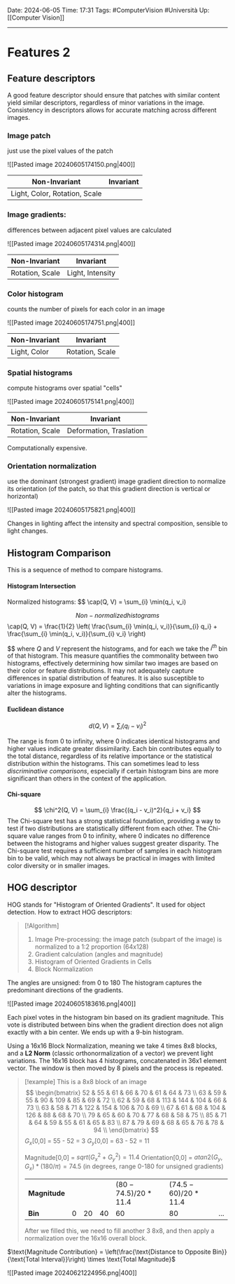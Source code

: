 Date: 2024-06-05
Time: 17:31
Tags: #ComputerVision #Università 
Up: [[Computer Vision]]

---
# Features 2

## Feature descriptors

A good feature descriptor should ensure that patches with similar content yield similar descriptors, regardless of minor variations in the image. Consistency in descriptors allows for accurate matching across different images.

### Image patch
just use the pixel values of the patch

![[Pasted image 20240605174150.png|400]]

| Non-Invariant                 | Invariant |
| ----------------------------- | --------- |
| Light, Color, Rotation, Scale |           |

### Image gradients:
differences between adjacent pixel values are calculated

![[Pasted image 20240605174314.png|400]]

| Non-Invariant   | Invariant        |
| --------------- | ---------------- |
| Rotation, Scale | Light, Intensity |

### Color histogram
counts the number of pixels for each color in an image

![[Pasted image 20240605174751.png|400]]

| Non-Invariant | Invariant       |
| ------------- | --------------- |
| Light, Color  | Rotation, Scale |

### Spatial histograms
compute histograms over spatial "cells"

![[Pasted image 20240605175141.png|400]]

| Non-Invariant   | Invariant               |
| --------------- | ----------------------- |
| Rotation, Scale | Deformation, Traslation |
Computationally expensive.
### Orientation normalization
use the dominant (strongest gradient) image gradient direction to normalize its orientation (of the patch, so that this gradient direction is vertical or horizontal)

![[Pasted image 20240605175821.png|400]]

Changes in lighting affect the intensity and spectral composition, sensible to light changes.

## Histogram Comparison

This is a sequence of method to compare histograms.

#### Histogram Intersection
Normalized histograms:
$$
\cap(Q, V) =  \sum_{i} \min(q_i, v_i)

$$
Non-normalized histograms
$$
\cap(Q, V) = \frac{1}{2} \left( \frac{\sum_{i} \min(q_i, v_i)}{\sum_{i} q_i} + \frac{\sum_{i} \min(q_i, v_i)}{\sum_{i} v_i} \right)

$$
where $Q$ and $V$ represent the histograms, and for each we take the $i^{th}$ bin of that histogram.
This measure quantifies the commonality between two histograms, effectively determining how similar two images are based on their color or feature distributions. It may not adequately capture differences in spatial distribution of features. It is also susceptible to variations in image exposure and lighting conditions that can significantly alter the histograms.

#### Euclidean distance

$$
d(Q, V) = \sum_{i} (q_i - v_i)^2
$$

The range is from 0 to infinity, where 0 indicates identical histograms and higher values indicate greater dissimilarity. Each bin contributes equally to the total distance, regardless of its relative importance or the statistical distribution within the histograms. This can sometimes lead to less *discriminative comparisons*, especially if certain histogram bins are more significant than others in the context of the application.

#### Chi-square
$$
\chi^2(Q, V) = \sum_{i} \frac{(q_i - v_i)^2}{q_i + v_i}
$$
The Chi-square test has a strong statistical foundation, providing a way to test if two distributions are statistically different from each other. The Chi-square value ranges from 0 to infinity, where 0 indicates no difference between the histograms and higher values suggest greater disparity.
The Chi-square test requires a sufficient number of samples in each histogram bin to be valid, which may not always be practical in images with limited color diversity or in smaller images.

## HOG descriptor

HOG stands for "Histogram of Oriented Gradients". It used for object detection. How to extract HOG descriptors:

>[!Algorithm]
>1. Image Pre-processing: the image patch (subpart of the image) is normalized to a 1:2 proportion (64x128)
>2. Gradient calculation (angles and magnitude)
>3. Histogram of Oriented Gradients in Cells
>4. Block Normalization


The angles are unsigned: from 0 to 180
The histogram captures the predominant directions of the gradients.

![[Pasted image 20240605183616.png|400]]

Each pixel votes in the histogram bin based on its gradient magnitude. This vote is distributed between bins when the gradient direction does not align exactly with a bin center.
We ends up with a 9-bin histogram.

Using a 16x16 Block Normalization, meaning we take 4 times 8x8 blocks, and a **L2 Norm** (classic orthonormalization of a vector) we prevent light variations. The 16x16 block has 4 histograms, concatenated in 36x1 element vector. The window is then moved by 8 pixels and the process is repeated.

>[!example]
>This is a 8x8 block of an image
>$$
>\begin{bmatrix}
>52 & 55 & 61 & 66 & 70 & 61 & 64 & 73 \\
>63 & 59 & 55 & 90 & 109 & 85 & 69 & 72 \\
>62 & 59 & 68 & 113 & 144 & 104 & 66 & 73 \\
>63 & 58 & 71 & 122 & 154 & 106 & 70 & 69 \\
>67 & 61 & 68 & 104 & 126 & 88 & 68 & 70 \\
>79 & 65 & 60 & 70 & 77 & 68 & 58 & 75 \\
>85 & 71 & 64 & 59 & 55 & 61 & 65 & 83 \\
>87 & 79 & 69 & 68 & 65 & 76 & 78 & 94 \\
>\end{bmatrix}
>$$
>$G_x$[0,0] = 55 - 52 = 3
>$G_y$[0,0] = 63 - 52 = 11
>
>Magnitude[0,0] = $sqrt(G_x^2 + G_y^2) = 11.4$
>Orientation[0,0] = $atan2(G_y, G_x) * (180 / \pi) = 74.5$  (in degrees, range 0-180 for unsigned gradients)
>
>
>
>|               |     |     |     |                     |                     |     |
>| ------------- | --- | --- | --- | ------------------- | ------------------- | --- |
>| **Magnitude** |     |     |     | $(80-74.5)/20*11.4$ | $(74.5-60)/20*11.4$ |     |
>| **Bin**       | 0   | 20  | 40  | 60                  | 80                  | ... |
>
>After we filled this, we need to fill another 3 8x8, and then apply a normalization over the 16x16 overall block.

$\text{Magnitude Contribution} = \left(\frac{\text{Distance to Opposite Bin}}{\text{Total Interval}}\right) \times \text{Total Magnitude}$

![[Pasted image 20240621224956.png|400]]

